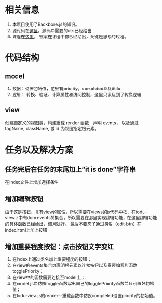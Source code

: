 # 相关信息
1. 本项目使用了Backbone.js的知识。
2. 源代码在[这里](https://github.com/udacity/ud989-todo-app)，源码中需要的css已经给出
3. 课程在[这里](https://classroom.udacity.com/nanodegrees/nd001/parts/00113454014/modules/271165859175461/lessons/3525509902/concepts/35747685650923#)， 答案在课程中都已经给出，关键是思考的过程。

# 代码结构
## model
1. 数据：设置初始值，这里有priority，completed以及titile
2. 逻辑： 转换、验证、计算属性和访问控制，这里只涉及到了转换逻辑
## view
创建自定义的视图类，构建重载 render 函数，声明 events， 以及通过 tagName, className, 或 id 为视图指定根元素。

# 任务以及解决方案
## 任务完后在任务的末尾加上“it is done”字符串
在index文件上增加选择条件
## 增加编辑按钮
由于这是按钮，具有view的属性，所以需要在views的js代码中找，在todu-view.js中有dom events的集合，所以需要在那里实现编辑功能，在这里编辑功能的具体函数已经给出，调用就好。
最后不要忘了通过类名（edit-btn）在index.html上加上按钮
## 增加重要程度按钮：点击按钮文字变红
1. 在index上通过类名加上重要程度的按钮；
2. 在view的events集合内声明根元素以连接按钮以及需要编写的函数togglePriority；
3. 在view中的函数需要连接至model上；
4. 在model.js中仿照toggle函数写出自己的togglePriority函数并且设置好初始值；
5. 在todu-view.js的render--重载函数中仿照completed设置priority的初始值。
